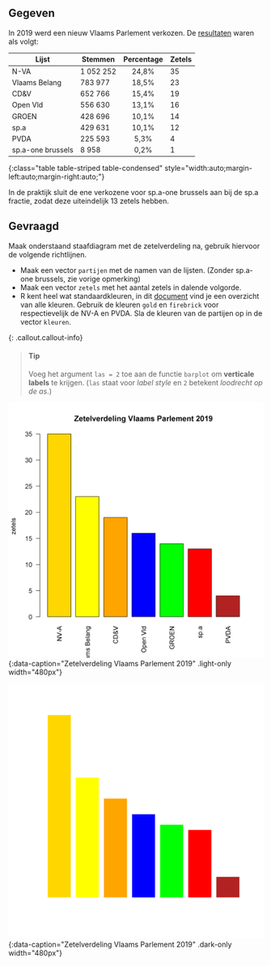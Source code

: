 
## Gegeven
In 2019 werd een nieuw Vlaams Parlement verkozen. De <a href="https://www.vlaanderenkiest.be/verkiezingen2019/#/parlement/02000" target="_blank">resultaten</a> waren als volgt:

| Lijst             | Stemmen   | Percentage    | Zetels    |
|-------------------|-----------|:-------------:|-----------|
| N-VA              | 1 052 252 | 24,8%         | 35        |
| Vlaams Belang     | 783 977   | 18,5%         | 23        |
| CD&V              | 652 766   | 15,4%         | 19        |
| Open Vld          | 556 630   | 13,1%         | 16        |
| GROEN             | 428 696   | 10,1%         | 14        |
| sp.a              | 429 631   | 10,1%         | 12        |
| PVDA              | 225 593   | 5,3%          | 4         |
| sp.a-one brussels | 8 958     | 0,2%          | 1         |
{:class="table table-striped table-condensed" style="width:auto;margin-left:auto;margin-right:auto;"}

In de praktijk sluit de ene verkozene voor sp.a-one brussels aan bij de sp.a fractie, zodat deze uiteindelijk 13 zetels hebben.

## Gevraagd

Maak onderstaand staafdiagram met de zetelverdeling na, gebruik hiervoor de volgende richtlijnen.

- Maak een vector `partijen` met de namen van de lijsten. (Zonder sp.a-one brussels, zie vorige opmerking)
- Maak een vector `zetels` met het aantal zetels in dalende volgorde.
- R kent heel wat standaardkleuren, in dit <a href="http://www.stat.columbia.edu/~tzheng/files/Rcolor.pdf" target="_blank">document</a> vind je een overzicht van alle kleuren. Gebruik de kleuren `gold` en `firebrick` voor respectievelijk de NV-A en PVDA. Sla de kleuren van de partijen op in de vector `kleuren`.

{: .callout.callout-info}
>#### Tip
> Voeg het argument `las = 2` toe aan de functie `barplot` om **verticale labels** te krijgen. (`las` staat voor *label style* en `2` betekent *loodrecht op de as*.)

![Zetelverdeling Vlaams Parlement 2019](media/plot.png "Zetelverdeling Vlaams Parlement 2019."){:data-caption="Zetelverdeling Vlaams Parlement 2019" .light-only width="480px"}

![Zetelverdeling Vlaams Parlement 2019](media/plot_dark.png "Zetelverdeling Vlaams Parlement 2019."){:data-caption="Zetelverdeling Vlaams Parlement 2019" .dark-only width="480px"}